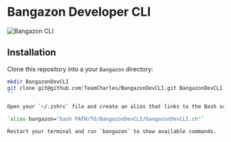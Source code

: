# Bangazon Developer CLI

![Bangazon CLI](https://i.imgur.com/eHFuzmy.png)

## Installation

Clone this repository into a your `Bangazon` directory:

```sh
mkdir BangazonDevCLI
git clone git@github.com:TeamCharles/BangazonDevCLI.git BangazonDevCLI
``

Open your `~/.zshrc` file and create an alias that links to the Bash script like so:

`alias bangazon="bash PATH/TO/BangazonDevCLI/bangazonDevCLI.sh"`

Restart your terminal and run `bangazon` to show available commands.
